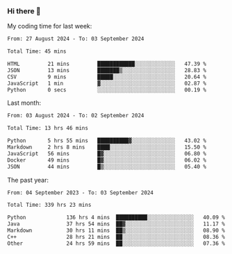 ### Hi there 👋

My coding time for last week:

<!--START_SECTION:week-->

```txt
From: 27 August 2024 - To: 03 September 2024

Total Time: 45 mins

HTML         21 mins         ████████████░░░░░░░░░░░░░   47.39 %
JSON         13 mins         ███████▒░░░░░░░░░░░░░░░░░   28.83 %
CSV          9 mins          █████░░░░░░░░░░░░░░░░░░░░   20.64 %
JavaScript   1 min           ▓░░░░░░░░░░░░░░░░░░░░░░░░   02.87 %
Python       0 secs          ░░░░░░░░░░░░░░░░░░░░░░░░░   00.19 %
```

<!--END_SECTION:week-->

Last month:

<!--START_SECTION:month-->

```txt
From: 03 August 2024 - To: 02 September 2024

Total Time: 13 hrs 46 mins

Python       5 hrs 55 mins   ██████████▓░░░░░░░░░░░░░░   43.02 %
Markdown     2 hrs 8 mins    ████░░░░░░░░░░░░░░░░░░░░░   15.50 %
JavaScript   56 mins         █▓░░░░░░░░░░░░░░░░░░░░░░░   06.80 %
Docker       49 mins         █▓░░░░░░░░░░░░░░░░░░░░░░░   06.02 %
JSON         44 mins         █▒░░░░░░░░░░░░░░░░░░░░░░░   05.40 %
```

<!--END_SECTION:month-->

The past year:

<!--START_SECTION:year-->

```txt
From: 04 September 2023 - To: 03 September 2024

Total Time: 339 hrs 23 mins

Python             136 hrs 4 mins  ██████████░░░░░░░░░░░░░░░   40.09 %
Java               37 hrs 54 mins  ██▓░░░░░░░░░░░░░░░░░░░░░░   11.17 %
Markdown           30 hrs 11 mins  ██▒░░░░░░░░░░░░░░░░░░░░░░   08.90 %
C++                28 hrs 21 mins  ██░░░░░░░░░░░░░░░░░░░░░░░   08.36 %
Other              24 hrs 59 mins  ██░░░░░░░░░░░░░░░░░░░░░░░   07.36 %
```

<!--END_SECTION:year-->
